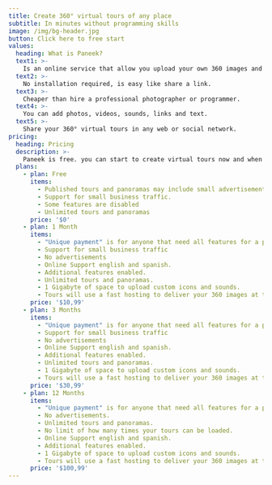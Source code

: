 ```yaml
---
title: Create 360° virtual tours of any place
subtitle: In minutes without programming skills
image: /img/bg-header.jpg
button: Click here to free start
values:
  heading: What is Paneek?
  text1: >-
    Is an online service that allow you upload your own 360 images and use them to create fascinating 360° virtual tour.
  text2: >-
    No installation required, is easy like share a link.
  text3: >-
    Cheaper than hire a professional photographer or programmer.
  text4: >-
    You can add photos, videos, sounds, links and text.
  text5: >-
    Share your 360° virtual tours in any web or social network.
pricing:
  heading: Pricing
  description: >-
    Paneek is free. you can start to create virtual tours now and when you feel ready to promote your tours, you can chosee any of our plans .If you have questions about them send us an email to <a href="mailto:info@paneek.net">info@paneek.net</a>.
  plans:
    - plan: Free
      items:
        - Published tours and panoramas may include small advertisements to cover our costs. You can turn off the ads anytime by using a paid account.
        - Support for small business traffic.
        - Some features are disabled
        - Unlimited tours and panoramas
      price: '$0'
    - plan: 1 Month
      items:
        - "Unique payment" is for anyone that need all features for a period of time.
        - Support for small business traffic
        - No advertisements
        - Online Support english and spanish.
        - Additional features enabled.
        - Unlimited tours and panoramas.
        - 1 Gigabyte of space to upload custom icons and sounds.
        - Tours will use a fast hosting to deliver your 360 images at top speed to users in different geographic locations.
      price: '$10,99'
    - plan: 3 Months
      items:
        - "Unique payment" is for anyone that need all features for a period of time.
        - Support for small business traffic
        - No advertisements
        - Online Support english and spanish.
        - Additional features enabled.
        - Unlimited tours and panoramas.
        - 1 Gigabyte of space to upload custom icons and sounds.
        - Tours will use a fast hosting to deliver your 360 images at top speed to users in different geographic locations.
      price: '$30,99'
    - plan: 12 Months
      items:
        - "Unique payment" is for anyone that need all features for a period of time.
        - No advertisements.
        - Unlimited tours and panoramas.
        - No limit of how many times your tours can be loaded.
        - Online Support english and spanish.
        - Additional features enabled.
        - 1 Gigabyte of space to upload custom icons and sounds.
        - Tours will use a fast hosting to deliver your 360 images at top speed to users in different geographic locations.
      price: '$100,99'      
---
```


